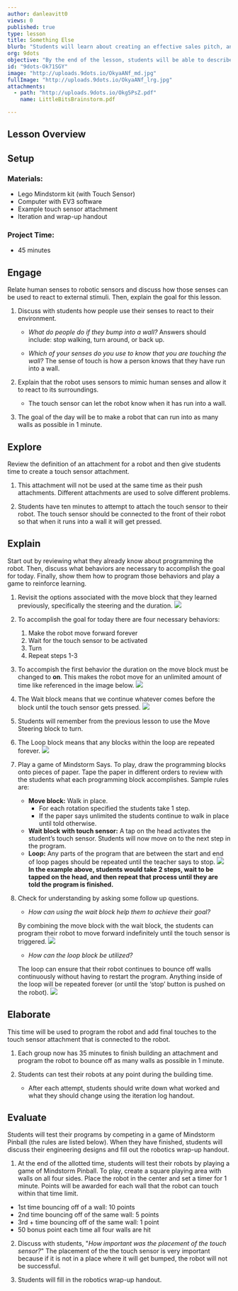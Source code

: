 ```yaml
---
author: danleavitt0
views: 0
published: true
type: lesson
title: Something Else
blurb: "Students will learn about creating an effective sales pitch, and create a poster and presentation to sell their own products."
org: 9dots
objective: "By the end of the lesson, students will be able to describe what makes an effective sales pitch, and create a presentation for selling their own products."
id: "9dots-Ok71SGY"
image: "http://uploads.9dots.io/OkyaANf_md.jpg"
fullImage: "http://uploads.9dots.io/OkyaANf_lrg.jpg"
attachments: 
  - path: "http://uploads.9dots.io/Okg5PsZ.pdf"
    name: LittleBitsBrainstorm.pdf

---
```


## Lesson Overview

## Setup

### Materials:

- Lego Mindstorm kit (with Touch Sensor)
- Computer with EV3 software
- Example touch sensor attachment
- Iteration and wrap-up handout

### Project Time:

- 45 minutes

## Engage
Relate human senses to robotic sensors and discuss how those senses can be used to react to external stimuli. Then, explain the goal for this lesson.

1. Discuss with students how people use their senses to react to their environment.
	- _What do people do if they bump into a wall?_
		Answers should include: stop walking, turn around, or back up.

	- _Which of your senses do you use to know that you are touching the wall?_
		The sense of touch is how a person knows that they have run into a wall.

2. Explain that the robot uses sensors to mimic human senses and allow it to react to its surroundings.
	- The touch sensor can let the robot know when it has run into a wall.

2. The goal of the day will be to make a robot that can run into as many walls as possible in 1 minute.

## Explore
Review the definition of an attachment for a robot and then give students time to create a touch sensor attachment.

1. This attachment will not be used at the same time as their push attachments. Different attachments are used to solve different problems.

2. Students have ten minutes to attempt to attach the touch sensor to their robot. The touch sensor should be connected to the front of their robot so that when it runs into a wall it will get pressed.

## Explain
Start out by reviewing what they already know about programming the robot. Then, discuss what behaviors are necessary to accomplish the goal for today. Finally, show them how to program those behaviors and play a game to reinforce learning.

1. Revisit the options associated with the move block that they learned previously, specifically the steering and the duration.
![](http://uploads.9dots.io/OiQh9jS_md.jpg) 

2. To accomplish the goal for today there are four necessary behaviors:

    1. Make the robot move forward forever
    2. Wait for the touch sensor to be activated
    3. Turn
    4. Repeat steps 1-3

3. To accompish the first behavior the duration on the move block must be changed to **on**. This makes the robot move for an unlimited amount of time like referenced in the image below.
![](http://uploads.9dots.io/OiQhIX8_md.jpg) 

4. The Wait block means that we continue whatever comes before the block until the touch sensor gets pressed.
![](http://uploads.9dots.io/OiQj0Nu_md.jpg) 

5. Students will remember from the previous lesson to use the Move Steering block to turn.

6. The Loop block means that any blocks within the loop are repeated forever.
![](http://uploads.9dots.io/OiQjPzY_md.jpg) 

7. Play a game of Mindstorm Says. To play, draw the programming blocks onto pieces of paper. Tape the paper in different orders to review with the students what each programming block accomplishes. Sample rules are:

    - **Move block:** Walk in place.
        - For each rotation specified the students take 1 step.
        - If the paper says unlimited the students continue to walk in place until told otherwise.
    - **Wait block with touch sensor:** A tap on the head activates the student’s touch sensor. Students will now move on to the next step in the program.
    - **Loop:** Any parts of the program that are between the start and end of loop pages should be repeated until the teacher says to stop.
![](http://uploads.9dots.io/OiQkWO7_md.jpg) 
**In the example above, students would take 2 steps, wait to be tapped on the head, and then repeat that process until they are told the program is finished.**

8. Check for understanding by asking some follow up questions.

	- _How can using the wait block help them to achieve their goal?_
    
	By combining the move block with the wait block, the students can program their robot to move forward indefinitely until the touch sensor is triggered.
![](http://uploads.9dots.io/OiQnPLd_md.jpg) 

	- _How can the loop block be utilized?_
	
    The loop can ensure that their robot continues to bounce off walls continuously without having to restart the program. Anything inside of the loop will be repeated forever (or until the ‘stop’ button is pushed on the robot).
![](http://uploads.9dots.io/OiQnT0b_md.jpg) 

## Elaborate
This time will be used to program the robot and add final touches to the touch sensor attachment that is connected to the robot.

1. Each group now has 35 minutes to finish building an attachment and program the robot to bounce off as many walls as possible in 1 minute. 

2. Students can test their robots at any point during the building time.
	- After each attempt, students should write down what worked and what they should change using the iteration log handout. 

## Evaluate
Students will test their programs by competing in a game of Mindstorm Pinball (the rules are listed below). When they have finished, students will discuss their engineering designs and fill out the robotics wrap-up handout.

1. At the end of the allotted time, students will test their robots by playing a game of Mindstorm Pinball.  To play, create a square playing area with walls on all four sides.  Place the robot in the center and set a timer for 1 minute. Points will be awarded for each wall that the robot can touch within that time limit.
  - 1st time bouncing off of a wall: 10 points
  - 2nd time bouncing off of the same wall:  5 points
  - 3rd + time bouncing off of the same wall: 1 point
  - 50 bonus point each time all four walls are hit

2. Discuss with students, "_How important was the placement of the touch sensor?_"
	The placement of the the touch sensor is very important because if it is not in a place where it will get bumped, the robot will not be successful.

3. Students will fill in the robotics wrap-up handout.
